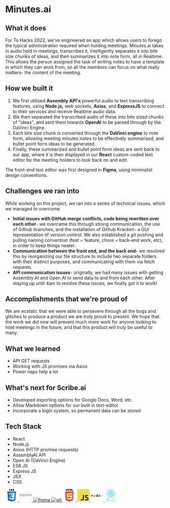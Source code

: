 # Minutes.ai

## What it does

For To Hacks 2022, we've engineered an app which allows users to forego the typical administration required when holding meetings. Minutes.ai takes in audio held in meetings, transcribes it, intelligently separates it into bite size chunks of ideas, and then summarizes it into note form, all in Realtime. This allows the person assigned the task of writing notes to have a template in which they can work from, so all the members can focus on what really matters- the content of the meeting.

## How we built it
1. We first utilized **Assembly API's** powerful audio to text transcribing features, using **Node.js,** web sockets, **Axios**, and **ExpressJS** to connect to their services and receive Realtime audio data.
2. We then separated the transcribed audio of these into bite sized chunks of "ideas", and sent them towards **OpenAI** to be parsed through by the DaVinci Engine.
3. Each bite size chunk is converted through the **DaVinci engine** to note form, allowing meeting minutes notes to be effectively summarized, and bullet point form ideas to be generated.
4. Finally, these summarized and bullet point form ideas are sent back to our app, where it is then displayed in our **React** custom-coded text editor for the meeting holders to look back on and edit.

The front-end text editor was first designed in **Figma**, using minimalist design conventions.

## Challenges we ran into
While working on this project, we ran into a series of technical issues, which we managed to overcome.
* **Initial issues with GitHub merge conflicts, code being rewritten over each other**- we overcame this through strong communication, the use of Github branches, and the installation of Github Kracken- a GUI representation of version control. We also established a git pushing and pulling naming convention (feat = feature, chore = back-end work, etc), in order to keep things neater.
* **Communication between the front end, and the back end-** we resolved this by reorganizing our file structure to include two separate folders with their distinct purposes, and communicating with them via fetch requests.
* **API communication issues**- originally, we had many issues with getting Assembly AI and Open AI to send data to and from each other. After staying up until 4am to resolve these issues, we finally got it to work!

## Accomplishments that we're proud of
We are ecstatic that we were able to persevere through all the bugs and glitches to produce a product we are truly proud to present. We hope that the work we did now will prevent much more work for anyone looking to hold meetings in the future, and that this product will truly be useful to many.

## What we learned
* API GET requests
* Working with JS promises via Axios
*  Power naps help a lot

## What's next for Scribe.ai
* Developed exporting options for Google Docs, Word, etc.
* Allow Markdown options for our built in text-editor
* Incorporate a login system, so permanent data can be stored

## Tech Stack
* React
* Node.js
* Axios (HTTP promise requests)
* AssemblyAI API
* Open AI (DaVinci Engine)
* ES6 JS
* Express JS
* JSX
* CSS
<p align="left"> <a href="https://www.w3schools.com/css/" target="_blank" rel="noreferrer"> <img src="https://raw.githubusercontent.com/devicons/devicon/master/icons/css3/css3-original-wordmark.svg" alt="css3" width="40" height="40"/> </a> <a href="https://expressjs.com" target="_blank" rel="noreferrer"> <img src="https://raw.githubusercontent.com/devicons/devicon/master/icons/express/express-original-wordmark.svg" alt="express" width="40" height="40"/> </a> <a href="https://www.figma.com/" target="_blank" rel="noreferrer"> <img src="https://www.vectorlogo.zone/logos/figma/figma-icon.svg" alt="figma" width="40" height="40"/> </a> <a href="https://git-scm.com/" target="_blank" rel="noreferrer"> <img src="https://www.vectorlogo.zone/logos/git-scm/git-scm-icon.svg" alt="git" width="40" height="40"/> </a> <a href="https://www.w3.org/html/" target="_blank" rel="noreferrer"> <img src="https://raw.githubusercontent.com/devicons/devicon/master/icons/html5/html5-original-wordmark.svg" alt="html5" width="40" height="40"/> </a> <a href="https://developer.mozilla.org/en-US/docs/Web/JavaScript" target="_blank" rel="noreferrer"> <img src="https://raw.githubusercontent.com/devicons/devicon/master/icons/javascript/javascript-original.svg" alt="javascript" width="40" height="40"/> </a> <a href="https://nodejs.org" target="_blank" rel="noreferrer"> <img src="https://raw.githubusercontent.com/devicons/devicon/master/icons/nodejs/nodejs-original-wordmark.svg" alt="nodejs" width="40" height="40"/> </a> <a href="https://reactjs.org/" target="_blank" rel="noreferrer"> <img src="https://raw.githubusercontent.com/devicons/devicon/master/icons/react/react-original-wordmark.svg" alt="react" width="40" height="40"/> </a> </p>
